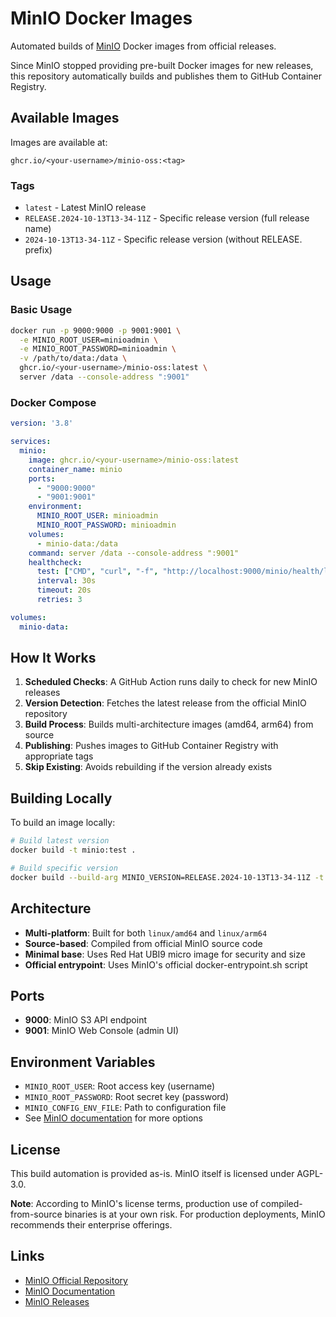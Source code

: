 # MinIO Docker Images

Automated builds of [MinIO](https://github.com/minio/minio) Docker images from official releases.

Since MinIO stopped providing pre-built Docker images for new releases, this repository automatically builds and publishes them to GitHub Container Registry.

## Available Images

Images are available at:
```
ghcr.io/<your-username>/minio-oss:<tag>
```

### Tags

- `latest` - Latest MinIO release
- `RELEASE.2024-10-13T13-34-11Z` - Specific release version (full release name)
- `2024-10-13T13-34-11Z` - Specific release version (without RELEASE. prefix)

## Usage

### Basic Usage

```bash
docker run -p 9000:9000 -p 9001:9001 \
  -e MINIO_ROOT_USER=minioadmin \
  -e MINIO_ROOT_PASSWORD=minioadmin \
  -v /path/to/data:/data \
  ghcr.io/<your-username>/minio-oss:latest \
  server /data --console-address ":9001"
```

### Docker Compose

```yaml
version: '3.8'

services:
  minio:
    image: ghcr.io/<your-username>/minio-oss:latest
    container_name: minio
    ports:
      - "9000:9000"
      - "9001:9001"
    environment:
      MINIO_ROOT_USER: minioadmin
      MINIO_ROOT_PASSWORD: minioadmin
    volumes:
      - minio-data:/data
    command: server /data --console-address ":9001"
    healthcheck:
      test: ["CMD", "curl", "-f", "http://localhost:9000/minio/health/live"]
      interval: 30s
      timeout: 20s
      retries: 3

volumes:
  minio-data:
```

## How It Works

1. **Scheduled Checks**: A GitHub Action runs daily to check for new MinIO releases
2. **Version Detection**: Fetches the latest release from the official MinIO repository
3. **Build Process**: Builds multi-architecture images (amd64, arm64) from source
4. **Publishing**: Pushes images to GitHub Container Registry with appropriate tags
5. **Skip Existing**: Avoids rebuilding if the version already exists

## Building Locally

To build an image locally:

```bash
# Build latest version
docker build -t minio:test .

# Build specific version
docker build --build-arg MINIO_VERSION=RELEASE.2024-10-13T13-34-11Z -t minio:test .
```

## Architecture

- **Multi-platform**: Built for both `linux/amd64` and `linux/arm64`
- **Source-based**: Compiled from official MinIO source code
- **Minimal base**: Uses Red Hat UBI9 micro image for security and size
- **Official entrypoint**: Uses MinIO's official docker-entrypoint.sh script

## Ports

- **9000**: MinIO S3 API endpoint
- **9001**: MinIO Web Console (admin UI)

## Environment Variables

- `MINIO_ROOT_USER`: Root access key (username)
- `MINIO_ROOT_PASSWORD`: Root secret key (password)
- `MINIO_CONFIG_ENV_FILE`: Path to configuration file
- See [MinIO documentation](https://min.io/docs/minio/linux/reference/minio-server/minio-server.html) for more options

## License

This build automation is provided as-is. MinIO itself is licensed under AGPL-3.0.

**Note**: According to MinIO's license terms, production use of compiled-from-source binaries is at your own risk. For production deployments, MinIO recommends their enterprise offerings.

## Links

- [MinIO Official Repository](https://github.com/minio/minio)
- [MinIO Documentation](https://min.io/docs/minio/)
- [MinIO Releases](https://github.com/minio/minio/releases)
